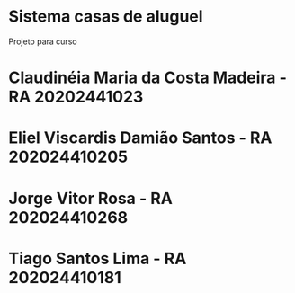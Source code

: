 # Sistema casas de aluguel
 Projeto para curso
  # Claudinéia Maria da Costa Madeira - RA 20202441023
  # Eliel Viscardis Damião Santos - RA 202024410205
  # Jorge Vitor Rosa - RA 202024410268
  #  Tiago Santos Lima - RA 202024410181 

